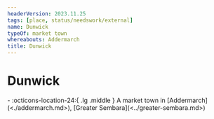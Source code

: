 ```yaml
---
headerVersion: 2023.11.25
tags: [place, status/needswork/external]
name: Dunwick
typeOf: market town
whereabouts: Addermarch
title: Dunwick
---
```

# Dunwick
<div class="grid cards ext-narrow-margin ext-one-column" markdown>
-    :octicons-location-24:{ .lg .middle } A market town in [Addermarch](<./addermarch.md>), [Greater Sembara](<../greater-sembara.md>)  
</div>


